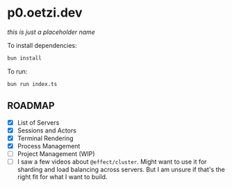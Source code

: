 # p0.oetzi.dev

_this is just a placeholder name_

To install dependencies:

```bash
bun install
```

To run:

```bash
bun run index.ts
```

## ROADMAP

- [x] List of Servers
- [x] Sessions and Actors
- [x] Terminal Rendering
- [x] Process Management
- [ ] Project Management (WIP)
- [ ] I saw a few videos about `@effect/cluster`. Might want to use it for sharding and load balancing across servers. But I am unsure if that's the right fit for what I want to build.
